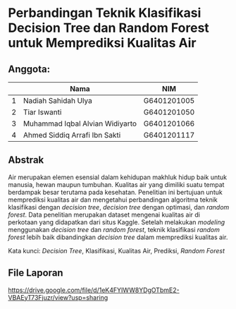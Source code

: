 # Perbandingan Teknik Klasifikasi Decision Tree dan Random Forest untuk Memprediksi Kualitas Air
## Anggota:
|  | Nama  | NIM |
| - | ------------- | -
| 1 | Nadiah Sahidah Ulya  | G6401201005|
| 2 | Tiar Iswanti  | G6401201050|
| 3 | Muhammad Iqbal Alvian Widiyarto  | G6401201066 |
| 4 | Ahmed Siddiq Arrafi Ibn Sakti | G6401201117|

## Abstrak
Air merupakan elemen esensial dalam kehidupan makhluk hidup baik untuk manusia, hewan maupun tumbuhan. Kualitas air yang dimiliki suatu tempat berdampak besar terutama pada kesehatan. Penelitian ini bertujuan untuk memprediksi kualitas air dan mengetahui perbandingan algoritma teknik klasifikasi dengan _decision tree_, _decision tree_ dengan optimasi, dan _random forest_. Data penelitian merupakan dataset  mengenai kualitas air di perkotaan yang didapatkan dari situs Kaggle. Setelah melakukan _modeling_ menggunakan _decision tree_ dan _random forest_, teknik klasifikasi _random forest_ lebih baik dibandingkan _decision tree_ dalam memprediksi kualitas air.

Kata kunci: _Decision Tree_, Klasifikasi, Kualitas Air, Prediksi, _Random Forest_

## File Laporan
https://drive.google.com/file/d/1eK4FYIWW8YDgOTbmE2-VBAEyT73Fjuzr/view?usp=sharing
